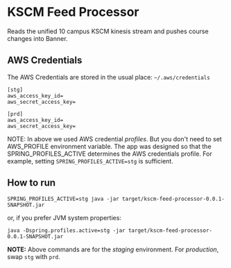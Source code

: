 # KSCM Feed Processor

Reads the unified 10 campus KSCM kinesis stream and pushes course changes into Banner.

## AWS Credentials

The AWS Credentials are stored in the usual place: `~/.aws/credentials`

```
[stg]
aws_access_key_id=
aws_secret_access_key=

[prd]
aws_access_key_id=
aws_secret_access_key=
```

NOTE: In above we used AWS credential _profiles_. But you don't need to set AWS_PROFILE environment variable. The app was designed so that the SPRING_PROFILES_ACTIVE determines the AWS credentials profile. For example, setting `SPRING_PROFILES_ACTIVE=stg` is sufficient. 


## How to run


```
SPRING_PROFILES_ACTIVE=stg java -jar target/kscm-feed-processor-0.0.1-SNAPSHOT.jar
```

or, if you prefer JVM system properties:

```
java -Dspring.profiles.active=stg -jar target/kscm-feed-processor-0.0.1-SNAPSHOT.jar
```

**NOTE:** Above commands are for the _staging_ environment. For _production_, swap `stg` with `prd`. 




